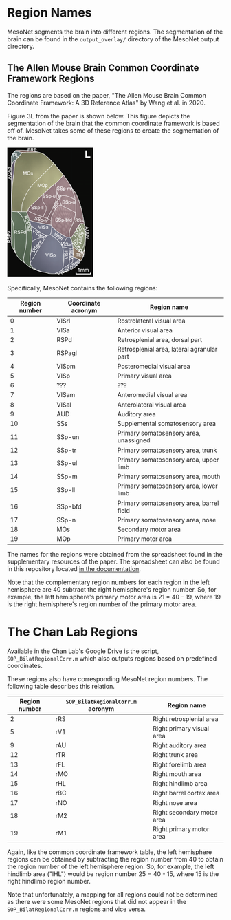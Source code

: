 # Region Names

MesoNet segments the brain into different regions. The segmentation of the brain
can be found in the `output_overlay/` directory of the MesoNet output directory.

## The Allen Mouse Brain Common Coordinate Framework Regions

The regions are based on the paper, "The Allen Mouse Brain Common Coordinate
Framework: A 3D Reference Atlas" by Wang et al. in 2020.

Figure 3L from the paper is shown below. This figure depicts the segmentation of
the brain that the common coordinate framework is based off of. MesoNet takes
some of these regions to create the segmentation of the brain.

<img src="/docs/_static/common_coordinate_framework.png" alt="common coordinate framework" width="200"/>

Specifically, MesoNet contains the following regions:

| Region number | Coordinate acronym | Region name                                |
|---------------|--------------------|--------------------------------------------|
| 0             | VISrl              | Rostrolateral visual area                  |
| 1             | VISa               | Anterior visual area                       |
| 2             | RSPd               | Retrosplenial area, dorsal part            |
| 3             | RSPagl             | Retrosplenial area, lateral agranular part |
| 4             | VISpm              | Posteromedial visual area                  |
| 5             | VISp               | Primary visual area                        |
| 6             | ???                | ???                                        |
| 7             | VISam              | Anteromedial visual area                   |
| 8             | VISal              | Anterolateral visual area                  |
| 9             | AUD                | Auditory area                              |
| 10            | SSs                | Supplemental somatosensory area            |
| 11            | SSp-un             | Primary somatosensory area, unassigned     |
| 12            | SSp-tr             | Primary somatosensory area, trunk          |
| 13            | SSp-ul             | Primary somatosensory area, upper limb     |
| 14            | SSp-m              | Primary somatosensory area, mouth          |
| 15            | SSp-ll             | Primary somatosensory area, lower limb     |
| 16            | SSp-bfd            | Primary somatosensory area, barrel field   |
| 17            | SSp-n              | Primary somatosensory area, nose           |
| 18            | MOs                | Secondary motor area                       |
| 19            | MOp                | Primary motor area                         |

The names for the regions were obtained from the spreadsheet found in the
supplementary resources of the paper. The spreadsheet can also be found in this
repository located [in the documentation](/docs/_static/mmc2.xlsx).

Note that the complementary region numbers for each region in the left
hemisphere are 40 subtract the right hemisphere's region number. So, for
example, the left hemisphere's primary motor area is 21 = 40 - 19, where 19 is
the right hemisphere's region number of the primary motor area.

# The Chan Lab Regions

Available in the Chan Lab's Google Drive is the script,
`SOP_BilatRegionalCorr.m` which also outputs regions based on predefined
coordinates.

These regions also have corresponding MesoNet region numbers. The following
table describes this relation.

| Region number | `SOP_BilatRegionalCorr.m` acronym | Region name                |
|---------------|-----------------------------------|----------------------------|
| 2             | rRS                               | Right retrosplenial area   |
| 5             | rV1                               | Right primary visual area  |
| 9             | rAU                               | Right auditory area        |
| 12            | rTR                               | Right trunk area           |
| 13            | rFL                               | Right forelimb area        |
| 14            | rMO                               | Right mouth area           |
| 15            | rHL                               | Right hindlimb area        |
| 16            | rBC                               | Right barrel cortex area   |
| 17            | rNO                               | Right nose area            |
| 18            | rM2                               | Right secondary motor area |
| 19            | rM1                               | Right primary motor area   |

Again, like the common coordinate framework table, the left hemisphere regions
can be obtained by subtracting the region number from 40 to obtain the region
number of the left hemisphere region. So, for example, the left hindlimb area
("lHL") would be region number 25 = 40 - 15, where 15 is the right hindlimb
region number.

Note that unfortunately, a mapping for all regions could not be determined as
there were some MesoNet regions that did not appear in the
`SOP_BilatRegionalCorr.m` regions and vice versa.
